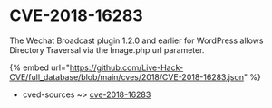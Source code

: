 # CVE-2018-16283

The Wechat Broadcast plugin 1.2.0 and earlier for WordPress allows Directory Traversal via the Image.php url parameter.

{% embed url="https://github.com/Live-Hack-CVE/full_database/blob/main/cves/2018/CVE-2018-16283.json" %}


* cved-sources ~> [cve-2018-16283](https://zeste.alice-snow.ru/2018/database/cve-2018-16283/cve-2018-16283-cved-sources)